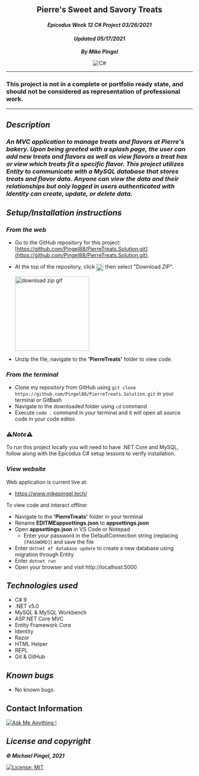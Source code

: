 ## <div align="center">Pierre's Sweet and Savory Treats</div>
#### <div align="center">*Epicodus Week 12 C# Project 03/26/2021* </div>
#### <div align="center">*Updated 05/17/2021* </div> 
***<p align="center">By Mike Pingel***</p>
<p align="center">
<img alt="C#" src="https://forthebadge.com/images/badges/made-with-c-sharp.svg"/>
</p>

___
### This project is not in a complete or portfolio ready state, and should not be considered as representation of professional work.
___
## *Description*    
### *An MVC application to manage treats and flavors at Pierre's bakery. Upon being greeted with a splash page, the user can add new treats and flavors as well as view flavors a treat has or view which treats fit a specific flavor. This project utilizes Entity to communicate with a MySQL database that stores treats and flavor data. Anyone can view the data and their relationships but only logged in users authenticated with Identity can create, update, or delete data.*

## *Setup/Installation instructions*
### *From the web*
* Go to the GitHub repository for this project: [https://github.com/Pingel88/PierreTreats.Solution.git](https://github.com/Pingel88/PierreTreats.Solution.git).
* At the top of the repository, click <img src="https://i.imgur.com/Ej9Dphm.png" alt="Code Button" height="20" align="center"> then select "Download ZIP".

  <img src="https://i.imgur.com/tZKvGne.gif" alt="download zip gif" height="200">
* Unzip the file, navigate to the **'PierreTreats'** folder to view code.
### *From the terminal*
* Clone my repository from GitHub using `git clone https://github.com/Pingel88/PierreTreats.Solution.git` in your terminal or GitBash
* Navigate to the downloaded folder using `cd` command
* Execute `code .` command in your terminal and it will open all source code in your code editor.

### ⚠️*Note*⚠️
To run this project locally you will need to have .NET Core and MySQL, follow along with the Epicodus C# setup lessons to verify installation.

###  *View website*
Web application is current live at:
* https://www.mikepingel.tech/

To view code and interact offline:
* Navigate to the **'PierreTreats'** folder in your terminal
* Rename **EDITMEappsettings.json** to **appsettings.json**
* Open **appsettings.json** in VS Code or Notepad
  * Enter your password in the DefaultConnection string (replacing `[PASSWORD]`) and save the file
* Enter `dotnet ef database update` to create a new database using migration through Entity
* Enter `dotnet run`
* Open your browser and visit http://localhost:5000

## *Technologies used*
* C# 9
* .NET v5.0
* MySQL & MySQL Workbench
* <span>ASP.</span>NET Core MVC
* Entity Framework Core
* Identity
* Razor
* HTML Helper
* REPL
* Git & GitHub

## *Known bugs*
* No known bugs.

## Contact Information
[![Ask Me Anything !](https://img.shields.io/badge/Ask%20me-anything-1abc9c.svg)](mailto:mdpingel+github@gmail.com?subject=[GitHub]Epicodus%20Project%20-%20PierreTreats.Solution)

## *License and copyright*

***© Michael Pingel, 2021***

[![License: MIT](https://img.shields.io/badge/License-MIT-yellow.svg)](https://opensource.org/licenses/MIT)